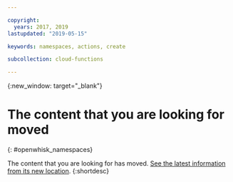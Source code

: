 ```yaml
---

copyright:
  years: 2017, 2019
lastupdated: "2019-05-15"

keywords: namespaces, actions, create

subcollection: cloud-functions

---
```



{:new_window: target="_blank"}
# The content that you are looking for moved
{: #openwhisk_namespaces}

The content that you are looking for has moved. [See the latest information from its new location](/docs/openwhisk?topic=cloud-functions-namespaces).
{:shortdesc}
